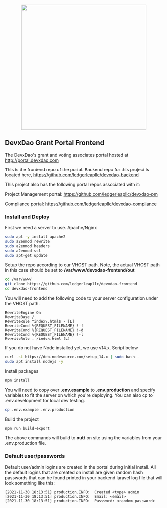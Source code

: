 <p align="center" padding-top="100">
	<img src="https://ledgerleap.com/web/images/devxdao-logo.png" width="400">
</p>

## DevxDao Grant Portal Frontend

The DevxDao's grant and voting associates portal hosted at http://portal.devxdao.com

This is the frontend repo of the portal. Backend repo for this project is located here, https://github.com/ledgerleapllc/devxdao-backend

This project also has the following portal repos associated with it:

Project Management portal: https://github.com/ledgerleapllc/devxdao-pm

Compliance portal: https://github.com/ledgerleapllc/devxdao-compliance

### Install and Deploy

First we need a server to use. Apache/Nginx

```bash
sudo apt -y install apache2
sudo a2enmod rewrite
sudo a2enmod headers
sudo a2enmod ssl
sudo apt-get update
```

Setup the repo according to our VHOST path. Note, the actual VHOST path in this case should be set to **/var/www/devxdao-frontend/out**

```bash
cd /var/www/
git clone https://github.com/ledgerleapllc/devxdao-frontend
cd devxdao-frontend
```

You will need to add the following code to your server configuration under the VHOST path.

```
RewriteEngine On
RewriteBase /
RewriteRule ^index\.html$ - [L]
RewriteCond %{REQUEST_FILENAME} !-f
RewriteCond %{REQUEST_FILENAME} !-d
RewriteCond %{REQUEST_FILENAME} !-l
RewriteRule . /index.html [L]
```

If you do not have Node installed yet, we use v14.x. Script below

```bash
curl -sL https://deb.nodesource.com/setup_14.x | sudo bash -
sudo apt install nodejs -y
```

Install packages

```bash
npm install
```

You will need to copy over **.env.example** to **.env.production** and specify variables to fit the server on which you're deploying. You can also cp to .env.development for local dev testing.

```bash
cp .env.example .env.production
```

Build the project

```bash
npm run build-export
```

The above commands will build to **out/** on site using the variables from your .env.production file.

### Default user/passwords

Default user/admin logins are created in the portal during initial install. 
All the default logins that are created on install are given random hash passwords that can be found printed in your backend laravel log file that will look something like this:

```
[2021-11-30 18:13:51] production.INFO:  Created <type> admin
[2021-11-30 18:13:51] production.INFO:  Email: <email>
[2021-11-30 18:13:51] production.INFO:  Password: <random_password>
```
